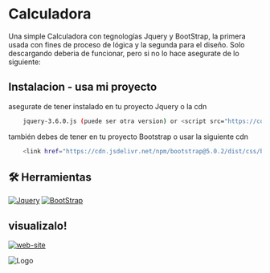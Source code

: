 
# Calculadora 

Una simple Calculadora con tegnologías Jquery y BootStrap,
la primera usada con fines de proceso de lógica y la segunda para el diseño.
Solo descargando deberia de funcionar, pero si no lo hace asegurate de lo siguiente:


## Instalacion - usa mi proyecto 

asegurate de tener instalado en tu proyecto Jquery o la cdn

```bash
    jquery-3.6.0.js (puede ser otra version) or <script src="https://code.jquery.com/jquery-3.6.0.js" integrity="sha256-H+K7U5CnXl1h5ywQfKtSj8PCmoN9aaq30gDh27Xc0jk=" crossorigin="anonymous"></script>  
```
también debes de tener en tu proyecto Bootstrap o usar la siguiente cdn
```bash 
    <link href="https://cdn.jsdelivr.net/npm/bootstrap@5.0.2/dist/css/bootstrap.min.css" rel="stylesheet" integrity="sha384-EVSTQN3/azprG1Anm3QDgpJLIm9Nao0Yz1ztcQTwFspd3yD65VohhpuuCOmLASjC" crossorigin="anonymous">
```
    
## 🛠 Herramientas
[![Jquery](https://img.shields.io/badge/Jquery-blue?style=for-the-badge&logo=jquery&logoColor=white)](https://releases.jquery.com/)
[![BootStrap](https://img.shields.io/badge/BootStrap-7952B3?style=for-the-badge&logo=bootstrap&logoColor=white)](https://getbootstrap.com/)


## visualizalo!

[![web-site](https://img.shields.io/badge/ver-sitio_web-pink?style=for-the-badge&logo=github&logoColor=white)](https://alicenon.github.io/calculadora/)



![Logo](https://preview.redd.it/ioosn4ba3tk61.png?auto=webp&s=6a7812e3d9b28d999bfbe976308f0e46ef39c8cb)

